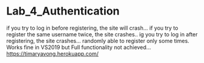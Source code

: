 # Lab_4_Authentication

if you try to log in before registering, the site will crash...
if you try to register the same username twice, the site crashes..
ig you try to log in after registering, the site crashes...
randomly able to register only some times.
Works fine in VS2019 but Full functionality not achieved...
https://timaryavong.herokuapp.com/

